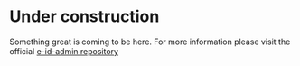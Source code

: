 # Under construction 
Something great is coming to be here. For more information please visit the official [e-id-admin repository](https://github.com/e-id-admin/general)
